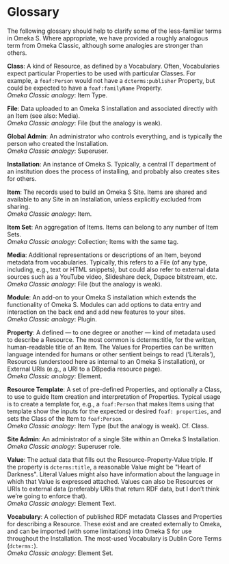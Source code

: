 # Glossary

The following glossary should help to clarify some of the less-familiar terms in Omeka S. Where appropriate, we have provided a roughly analogous term from Omeka Classic, although some analogies are stronger than others. 


**Class**: A kind of Resource, as defined by a Vocabulary. Often, Vocabularies expect particular Properties to be used with particular Classes. For example, a `foaf:Person` would not have a `dcterms:publisher` Property, but could be expected to have a `foaf:familyName` Property.  
*Omeka Classic analogy*: Item Type.

**File**: Data uploaded to an Omeka S installation and associated directly with an Item (see also: Media).    
*Omeka Classic analogy*: File (but the analogy is weak).

**Global Admin**: An administrator who controls everything, and is typically the person who created the Installation.  
*Omeka Classic analogy*: Superuser.

**Installation**: An instance of Omeka S. Typically, a central IT department of an institution does the process of installing, and probably also creates sites for others.

**Item**: The records used to build an Omeka S Site. Items are shared and available to any Site in an Installation, unless explicitly excluded from sharing.  
*Omeka Classic analogy*: Item.

**Item Set**: An aggregation of Items. Items can belong to any number of Item Sets.  
*Omeka Classic analogy*: Collection; Items with the same tag.

**Media**: Additional representations or descriptions of an Item, beyond metadata from vocabularies. Typically, this refers to a File (of any type, including, e.g., text or HTML snippets), but could also refer to external data sources such as a YouTube video, Slideshare deck, Dspace bitstream, etc.  
*Omeka Classic analogy*: File (but the analogy is weak).

**Module**: An add-on to your Omeka S installation which extends the functionality of Omeka S. Modules can add options to data entry and interaction on the back end and add new features to your sites.  
*Omeka Classic analogy*: Plugin.

**Property**: A defined — to one degree or another — kind of metadata used to describe a Resource. The most common is dcterms:title, for the written, human-readable title of an Item. The Values for Properties can be written language intended for humans or other sentient beings to read (‘Literals’), Resources (understood here as internal to an Omeka S installation), or External URIs (e.g., a URI to a DBpedia resource page).  
*Omeka Classic analogy*: Element.

**Resource Template**: A set of pre-defined Properties, and optionally a Class, to use to guide Item creation and interpretation of Properties. Typical usage is to create a template for, e.g., a `foaf:Person` that makes Items using that template show the inputs for the expected or desired `foaf: properties`, and sets the Class of the Item to `foaf:Person`.  
*Omeka Classic analogy*: Item Type (but the analogy is weak). Cf. Class.

**Site Admin**: An administrator of a single Site within an Omeka S Installation.  
*Omeka Classic analogy*: Superuser role.

**Value**: The actual data that fills out the Resource-Property-Value triple. If the property is `dcterms:title`, a reasonable Value might be "Heart of Darkness". Literal Values might also have information about the language in which that Value is expressed attached. Values can also be Resources or URIs to external data (preferably URIs that return RDF data, but I don’t think we’re going to enforce that).   
*Omeka Classic analogy*: Element Text.

**Vocabulary**: A collection of published RDF metadata Classes and Properties for describing a Resource. These exist and are created externally to Omeka, and can be imported (with some limitations) into Omeka S for use throughout the Installation. The most-used Vocabulary is Dublin Core Terms (`dcterms:`).  
*Omeka Classic analogy*: Element Set.
